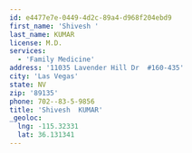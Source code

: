```yaml
---
id: e4477e7e-0449-4d2c-89a4-d968f204ebd9
first_name: 'Shivesh '
last_name: KUMAR
license: M.D.
services:
  - 'Family Medicine'
address: '11035 Lavender Hill Dr  #160-435'
city: 'Las Vegas'
state: NV
zip: '89135'
phone: 702--83-5-9856
title: 'Shivesh  KUMAR'
_geoloc:
  lng: -115.32331
  lat: 36.131341
---
```

